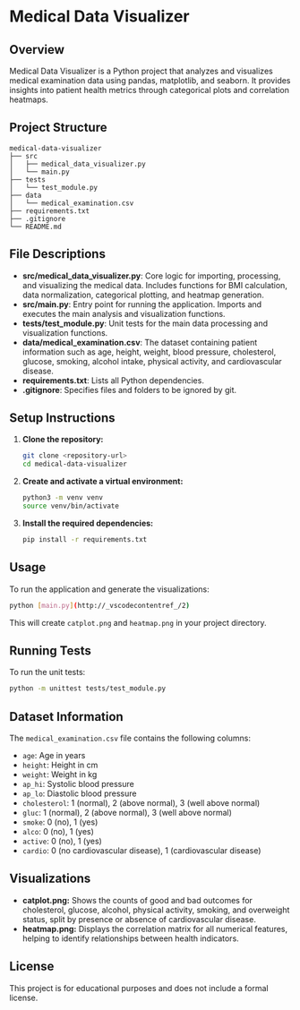 # Medical Data Visualizer

## Overview
Medical Data Visualizer is a Python project that analyzes and visualizes medical examination data using pandas, matplotlib, and seaborn. It provides insights into patient health metrics through categorical plots and correlation heatmaps.

## Project Structure
```
medical-data-visualizer
├── src
│   ├── medical_data_visualizer.py
│   └── main.py
├── tests
│   └── test_module.py
├── data
│   └── medical_examination.csv
├── requirements.txt
├── .gitignore
└── README.md
```

## File Descriptions
- **src/medical_data_visualizer.py**: Core logic for importing, processing, and visualizing the medical data. Includes functions for BMI calculation, data normalization, categorical plotting, and heatmap generation.
- **src/main.py**: Entry point for running the application. Imports and executes the main analysis and visualization functions.
- **tests/test_module.py**: Unit tests for the main data processing and visualization functions.
- **data/medical_examination.csv**: The dataset containing patient information such as age, height, weight, blood pressure, cholesterol, glucose, smoking, alcohol intake, physical activity, and cardiovascular disease.
- **requirements.txt**: Lists all Python dependencies.
- **.gitignore**: Specifies files and folders to be ignored by git.

## Setup Instructions

1. **Clone the repository:**
   ```bash
   git clone <repository-url>
   cd medical-data-visualizer
   ```

2. **Create and activate a virtual environment:**
   ```bash
   python3 -m venv venv
   source venv/bin/activate
   ```

3. **Install the required dependencies:**
   ```bash
   pip install -r requirements.txt
   ```

## Usage

To run the application and generate the visualizations:

```bash
python [main.py](http://_vscodecontentref_/2)
```

This will create `catplot.png` and `heatmap.png` in your project directory.

## Running Tests

To run the unit tests:

```bash
python -m unittest tests/test_module.py
```

## Dataset Information

The `medical_examination.csv` file contains the following columns:

- `age`: Age in years
- `height`: Height in cm
- `weight`: Weight in kg
- `ap_hi`: Systolic blood pressure
- `ap_lo`: Diastolic blood pressure
- `cholesterol`: 1 (normal), 2 (above normal), 3 (well above normal)
- `gluc`: 1 (normal), 2 (above normal), 3 (well above normal)
- `smoke`: 0 (no), 1 (yes)
- `alco`: 0 (no), 1 (yes)
- `active`: 0 (no), 1 (yes)
- `cardio`: 0 (no cardiovascular disease), 1 (cardiovascular disease)

## Visualizations

- **catplot.png:** Shows the counts of good and bad outcomes for cholesterol, glucose, alcohol, physical activity, smoking, and overweight status, split by presence or absence of cardiovascular disease.
- **heatmap.png:** Displays the correlation matrix for all numerical features, helping to identify relationships between health indicators.

## License

This project is for educational purposes and does not include a formal license.

